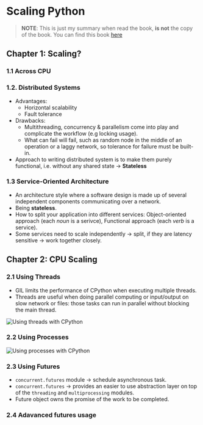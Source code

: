 # Scaling Python

> **NOTE**: This is just my summary when read the book, **is not** the copy of the book. You can find this book [here](https://scaling-python.com/)

## Chapter 1: Scaling?

### 1.1 Across CPU

### 1.2. Distributed Systems

- Advantages:
  - Horizontal scalability
  - Fault tolerance
- Drawbacks:
  - Multithreading, concurrency & parallelism come into play and complicate the workflow (e.g locking usage).
  - What can fail will fail, such as random node in the middle of an operation or a laggy network, so tolerance for failure must be built-in.
- Approach to writing distributed system is to make them purely functional, i.e. without any shared state -> **Stateless**

### 1.3 Service-Oriented Architecture

- An architecture style where a software design is made up of several independent components communicating over a network.
- Being **stateless**.
- How to split your application into different services: Object-oriented approach (each _noun_ is a serivce), Functional approach (each _verb_ is a service).
- Some services need to scale independently -> split, if they are latency sensitive -> work together closely.

## Chapter 2: CPU Scaling

### 2.1 Using Threads

- GIL limits the performance of CPython when executing multiple threads.
- Threads are useful when doing parallel computing or input/output on slow network or files: those tasks can run in parallel without blocking the main thread.

![Using threads with CPython](./imgs/using_threads_with_cpython.png)

### 2.2 Using Processes

![Using processes with CPython](./imgs/using_process_with_cpython.png)

### 2.3 Using Futures

- `concurrent.futures` module -> schedule asynchronous task.
- `concurrent.futures` -> provides an easier to use abstraction layer on top of the `threading` and `multiprocessing` modules.
- Future object owns the promise of the work to be completed.

### 2.4 Adavanced futures usage
